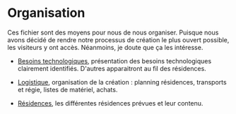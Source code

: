 Organisation
============

Ces fichier sont des moyens pour nous de nous organiser. Puisque nous avons décidé de rendre notre processus de création le plus ouvert possible, les visiteurs y ont accès. Néanmoins, je doute que ça les intéresse.

- [Besoins technologiques](besoins-technologiques.md), présentation des besoins technologiques clairement identifiés. D'autres apparaitront au fil des résidences.

- [Logistique](logistique.md), organisation de la création :  planning résidences, transports et régie, listes de matériel, achats.

- [Résidences](residences.md), les différentes résidences prévues et leur contenu.
